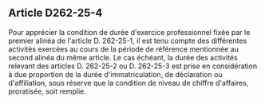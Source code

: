 ## Article D262-25-4

Pour apprécier la condition de durée d'exercice professionnel fixée par le premier alinéa de l'article D.
262-25-1, il est tenu compte des différentes activités exercées au cours de la période de référence mentionnée
au second alinéa du même article. Le cas échéant, la durée des activités relevant des articles D. 262-25-2
ou D. 262-25-3 est prise en considération à due proportion de la durée d'immatriculation, de déclaration ou
d'affiliation, sous réserve que la condition de niveau de chiffre d'affaires, proratisée, soit remplie.

